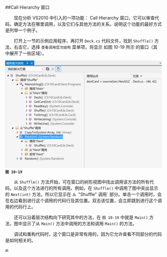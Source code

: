 ##Call Hierarchy 窗口

&emsp;&emsp;现在分析 VS2010 中引入的一项功能： Call Hierarchy 窗口，它可以审查代码，确定方法在哪里调用，以及它们与其他方法的关系。说明这个功能的最好方式是列举一个例子。

&emsp;&emsp;打开上一节的示例应用程序，再打开 `Deck.cs` 代码文件，找到 `Shuffle()` 方法，右击它，选择 `查看调用层次结构` 菜单项，将显示 如图 10-19 所示 的窗口（其中展开了一些区域）。

![图 10-19](/assets/10-19.png)
**`图 10-19`**

&emsp;&emsp;从 `Shuffle()` 方法开始，可在窗口的树形视图中找出调用该方法的所有代码，以及这个方法进行的所有调用。例如，在 `Shuffle()` 中调用了图中突出显示的 `Next(int)` 方法，所以它显示在 `从 `"Shuffle" 调用` 部分。单击一个调用时，会在右边看到进行这个调用的代码行及其位置。双击该位置，会立即跳到进行这个调用的代码行上。

&emsp;&emsp;还可以沿着层次结构向下研究其中的方法，在 `图 10-19` 中就是 `Main()` 方法，图中显示了从 `Main()` 方法中调用的方法和调用 `Main()` 的方法。

&emsp;&emsp;调试和重构代码时，这个窗口是非常有用的，因为它允许查看不同部分的代码是如何相关的。




🔚